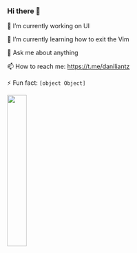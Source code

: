 ### Hi there 👋

🔭 I’m currently working on UI

🌱 I’m currently learning how to exit the Vim

💬 Ask me about anything

📫 How to reach me: https://t.me/daniliantz

⚡ Fun fact: `[object Object]`

<img src="https://media3.giphy.com/media/Ss6ZdRDOB4E5XfqCPI/giphy.gif" width="30%">

<!--
**daniliantz/daniliantz** is a ✨ _special_ ✨ repository because its `README.md` (this file) appears on your GitHub profile.

Here are some ideas to get you started:

- 🔭 I’m currently working on ...
- 🌱 I’m currently learning ...
- 👯 I’m looking to collaborate on ...
- 🤔 I’m looking for help with ...
- 💬 Ask me about ...
- 📫 How to reach me: ...
- 😄 Pronouns: ...
- ⚡ Fun fact: ...
-->

